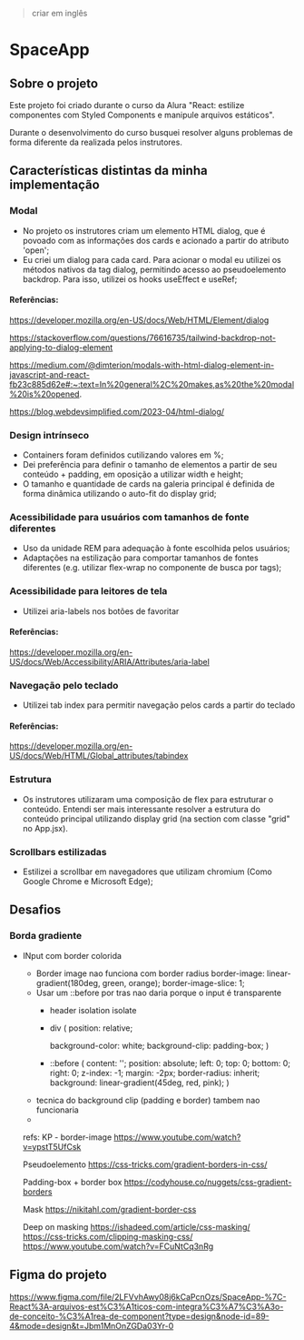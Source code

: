 > criar em inglês

# SpaceApp

## Sobre o projeto

Este projeto foi criado durante o curso da Alura "React: estilize componentes com Styled Components e manipule arquivos estáticos".

Durante o desenvolvimento do curso busquei resolver alguns problemas de forma diferente da realizada pelos instrutores.


## Características distintas da minha implementação

### Modal

- No projeto os instrutores criam um elemento HTML dialog, que é povoado com as informações dos cards e acionado a partir do atributo 'open';
- Eu criei um dialog para cada card. Para acionar o modal eu utilizei os métodos nativos da tag dialog, permitindo acesso ao pseudoelemento backdrop. Para isso, utilizei os hooks useEffect e useRef;

#### Referências:
https://developer.mozilla.org/en-US/docs/Web/HTML/Element/dialog

https://stackoverflow.com/questions/76616735/tailwind-backdrop-not-applying-to-dialog-element

https://medium.com/@dimterion/modals-with-html-dialog-element-in-javascript-and-react-fb23c885d62e#:~:text=In%20general%2C%20makes,as%20the%20modal%20is%20opened.

https://blog.webdevsimplified.com/2023-04/html-dialog/


### Design intrínseco

- Containers foram definidos cutilizando valores em %;
- Dei preferência para definir o tamanho de elementos a partir de seu conteúdo + padding, em oposição a utilizar width e height;
- O tamanho e quantidade de cards na galeria principal é definida de forma dinâmica utilizando o auto-fit do display grid;


### Acessibilidade para usuários com tamanhos de fonte diferentes

- Uso da unidade REM para adequação à fonte escolhida pelos usuários;
- Adaptações na estilização para comportar tamanhos de fontes diferentes (e.g. utilizar flex-wrap no componente de busca por tags);


### Acessibilidade para leitores de tela

- Utilizei aria-labels nos botões de favoritar

#### Referências:
https://developer.mozilla.org/en-US/docs/Web/Accessibility/ARIA/Attributes/aria-label


### Navegação pelo teclado

- Utilizei tab index para permitir navegação pelos cards a partir do teclado

#### Referências:
https://developer.mozilla.org/en-US/docs/Web/HTML/Global_attributes/tabindex


### Estrutura

- Os instrutores utilizaram uma composição de flex para estruturar o conteúdo. Entendi ser mais interessante resolver a estrutura do conteúdo principal utilizando display grid (na section com classe "grid" no App.jsx).


### Scrollbars estilizadas

- Estilizei a scrollbar em navegadores que utilizam chromium (Como Google Chrome e Microsoft Edge);


## Desafios

### Borda gradiente
- INput com border colorida
  - Border image nao funciona com border radius
      border-image: linear-gradient(180deg, green, orange);
      border-image-slice: 1;
  - Usar um ::before por tras nao daria porque o input é transparente
    - header isolation isolate
    - div
      (
      position: relative;

      background-color: white;
      background-clip: padding-box;
      )
    - ::before
      (
        content: '';
        position: absolute;
        left: 0;
        top: 0;
        bottom: 0;
        right: 0;
        z-index: -1;
        margin: -2px;
        border-radius: inherit;
        background: linear-gradient(45deg, red, pink);
      )
  - tecnica do background clip (padding e border) tambem nao funcionaria
  - 
  refs:
  KP - border-image
  https://www.youtube.com/watch?v=ypstT5UfCsk

  Pseudoelemento
  https://css-tricks.com/gradient-borders-in-css/

  Padding-box + border box
  https://codyhouse.co/nuggets/css-gradient-borders

  Mask
  https://nikitahl.com/gradient-border-css

  Deep on masking
  https://ishadeed.com/article/css-masking/
  https://css-tricks.com/clipping-masking-css/
  https://www.youtube.com/watch?v=FCuNtCq3nRg



## Figma do projeto

 https://www.figma.com/file/2LFVvhAwy08j6kCaPcnOzs/SpaceApp-%7C-React%3A-arquivos-est%C3%A1ticos-com-integra%C3%A7%C3%A3o-de-conceito-%C3%A1rea-de-component?type=design&node-id=89-4&mode=design&t=Jbm1MnOnZGDa03Yr-0
